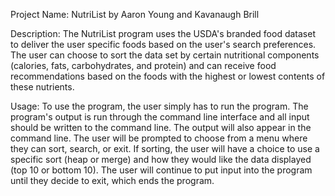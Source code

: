 Project Name: NutriList by Aaron Young and Kavanaugh Brill

Description: The NutriList program uses the USDA's branded food dataset to deliver the user specific foods based on the user's search preferences. The user can choose to sort the data set by certain nutritional components (calories, fats, carbohydrates, and protein) and can receive food recommendations based on the foods with the highest or lowest contents of these nutrients. 

Usage: To use the program, the user simply has to run the program. The program's output is run through the command line interface and all input should be written to the command line. The output will also appear in the command line. The user will be prompted to choose from a menu where they can sort, search, or exit. If sorting, the user will have a choice to use a specific sort (heap or merge) and how they would like the data displayed (top 10 or bottom 10). The user will continue to put input into the program until they decide to exit, which ends the program.

